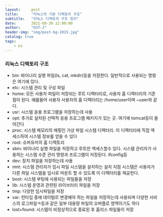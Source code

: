 ```yaml
---
layout:     post
title:      "리눅스의 기본 디렉토리 구조"
subtitle:   "리눅스 디렉토리 구조 정리"
date:       2021-08-30 12:00:00
author:     "H37-J"
header-img: "img/post-bg-2015.jpg"
catalog: true
tags:
    - os
---
```


### 리눅스 디렉토리 구조

* bin: 바이너리 실행 파일(ls, cat, mkdir)등을 저장한다. 일반적으로 사용되는 명령은 여기에 있다.
* etc: 시스템 관리 및 구성 파일
* home: 모든 사용자 파일이 저장되는 루트 디렉터리로, 사용자 홈 디렉터리의 기준점이 된다. 예를들어 사용자 사용자의 홈 디렉터리는 /home/user이며 ~user와 같다.
* usr: 시스템 응용 프로그램을 저장하는데 사용
* opt: 추가로 설치된 선택적 응용 프로그램 패키지가 있는 곳. 여기에 tomcat등이 들어간다
* proc: 시스템 메모리의 매핑인 가상 파일 시스템 디렉터리. 이 디렉터리에 직접 액세스하여 시스템 정보를 얻을 수 있다
* root: 슈퍼유저의 홈 디렉토리
* sbin: 바이너리 실행 파일을 저장하고 루트만 액세스할수 있다. 시스템 관리자가 사용하는 시스템 수준 관리 명령과 프로그램이 저장된다. ifconfig등
* dev: 장치 파일을 저장하는데 사용
* mnt: 시스템 관리자가 임시 파일 시스템을 설치하는 설치 지점 시스템은 사용자가 다른 파일 시스템을 임시로 마운트 할 수 있도록 이 디렉터리를 제공한다.
* boot: 시스템 부팅에 사용되는 파일들을 저장
* lib: 시스템 운영과 관련된 라이브러리 파일을 저장
* tmp: 다양한 임시파일을 저장
* var: 런타임 중에 데이털르 변경해야 하는 파일을 저장하는데 사용되며 다양한 서비스의 로그파일ㅋ등과 같은 일부 대용량 파일의 오버플로 영역이기도 하다
* lost+found: 시스템이 비정상적으로 종료된 후 홈리스 파일들이 저장
